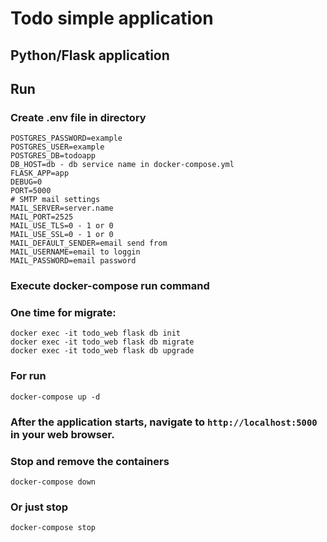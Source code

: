 # Todo simple application
## Python/Flask application

## Run

### Create .env file in directory
```
POSTGRES_PASSWORD=example
POSTGRES_USER=example
POSTGRES_DB=todoapp
DB_HOST=db - db service name in docker-compose.yml
FLASK_APP=app
DEBUG=0
PORT=5000
# SMTP mail settings
MAIL_SERVER=server.name
MAIL_PORT=2525
MAIL_USE_TLS=0 - 1 or 0
MAIL_USE_SSL=0 - 1 or 0
MAIL_DEFAULT_SENDER=email send from
MAIL_USERNAME=email to loggin
MAIL_PASSWORD=email password
```

### Execute docker-compose run command
### One time for migrate:
```
docker exec -it todo_web flask db init
docker exec -it todo_web flask db migrate
docker exec -it todo_web flask db upgrade
```
### For run
```
docker-compose up -d
```

### After the application starts, navigate to `http://localhost:5000` in your web browser.


### Stop and remove the containers

```
docker-compose down
```
### Or just stop

```
docker-compose stop
```